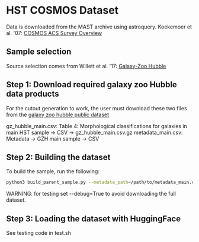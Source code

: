 # HST COSMOS Dataset

Data is downloaded from the MAST archive using astroquery.
Koekemoer et al. '07: [COSMOS ACS Survey Overview](https://arxiv.org/pdf/astro-ph/0703095)

## Sample selection

Source selection comes from Willett et al. '17: [Galaxy-Zoo Hubble](https://ui.adsabs.harvard.edu/abs/2017MNRAS.464.4176W/abstract)

## Step 1: Download required galaxy zoo Hubble data products

For the cutout generation to work, the user must download these two files
from the [galaxy zoo hubble public dataset](https://data.galaxyzoo.org/#section-11)

gz_hubble_main.csv: Table 4: Morphological classifications for galaxies in main HST sample -> CSV -> gz_hubble_main.csv.gz
metadata_main.csv: Metadata -> GZH main sample -> CSV

## Step 2: Building the dataset

To build the sample, run the following:
```bash
python3 build_parent_sample.py --metadata_path=/path/to/metadata_main.csv --morphology_path=/path/to/gz_hubble_main.csv --downloads_folder=/path/to/download/folder/--output_dir=/path/to/output/folder/ --debug=False
```
WARNING: for testing set --debug=True to avoid downloading the full dataset.

## Step 3: Loading the dataset with HuggingFace

See testing code in test.sh